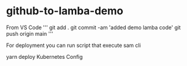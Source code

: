 # github-to-lamba-demo

From VS Code
'''
git add .
git commit -am 'added demo lamba code'
git push origin main
'''

For deployment you can run script that execute sam cli

yarn deploy
Kubernetes Config

